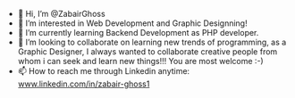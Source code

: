 - 👋 Hi, I’m @ZabairGhoss
- 👀 I’m interested in Web Development and Graphic Designning!
- 🌱 I’m currently learning Backend Development as PHP developer.
- 💞️ I’m looking to collaborate on learning new trends of programming, as a Graphic Designer, I always wanted to collaborate creative people from whom i can seek and learn new things!!! You are most welcome :-)
- 📫 How to reach me through Linkedin anytime: www.linkedin.com/in/zabair-ghoss1

<!---
ZabairGhoss/ZabairGhoss is a ✨ special ✨ repository because its `README.md` (this file) appears on your GitHub profile.
You can click the Preview link to take a look at your changes.
--->
